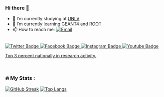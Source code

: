 ### Hi there 👋
- 🔭 I’m currently studying at [UNLV](https://www.unlv.edu/engineering)
- 🌱 I’m currently learning [GEANT4](https://geant4.org/index.shtml.html) and [ROOT](https://root.cern.ch/)
- 📫 How to reach me: [![Email](https://img.shields.io/badge/-UNLV-red?style=flat&logo=Google&logoColor=white)](mailto:hanc4@unlv.nevada.edu)
</br>
<div id="badges">
  <a href="https://twitter.com/unlv">
  <img src="https://img.shields.io/badge/Twitter-blue?style=for-the-badge&logo=twitter&logoColor=white" alt="Twitter Badge"/>
  </a>
  <a href="https://www.facebook.com/OfficialUNLV">
    <img src="https://img.shields.io/badge/Facebook-blue?style=for-the-badge&logo=facebook&logoColor=white" alt="Facebook Badge"/>
  </a>
  <a href="https://www.instagram.com/unlv">
  <img src="https://img.shields.io/badge/instagram-ff69b4?style=for-the-badge&logo=instagram&logoColor=white" alt="Instagram Badge"/>
  </a>
  <a href="https://www.youtube.com/unlvofficial">
    <img src="https://img.shields.io/badge/YouTube-red?style=for-the-badge&logo=youtube&logoColor=white" alt="Youtube Badge"/>
  </a>
</div>

[Top 3 percent nationally in research activity.](https://www.unlv.edu/news/release/unlv-attains-highest-status-research-university)

</br>

### :fire: My Stats :
[![GitHub Streak](http://github-readme-streak-stats.herokuapp.com?user=hanc4-git&theme=dark&background=000000)](https://git.io/streak-stats)
[![Top Langs](https://github-readme-stats.vercel.app/api/top-langs/?username=hanc4-git&layout=compact&theme=vision-friendly-dark)](https://github.com/anuraghazra/github-readme-stats)

<!--
**hanc4-git/hanc4-git** is a ✨ _special_ ✨ repository because its `README.md` (this file) appears on your GitHub profile.

Here are some ideas to get you started:

- 🔭 I’m currently working on ...
- 🌱 I’m currently learning ...
- 👯 I’m looking to collaborate on ...
- 🤔 I’m looking for help with ...
- 💬 Ask me about ...
- 📫 How to reach me: ...
- 😄 Pronouns: ...
- ⚡ Fun fact: ...
-->
